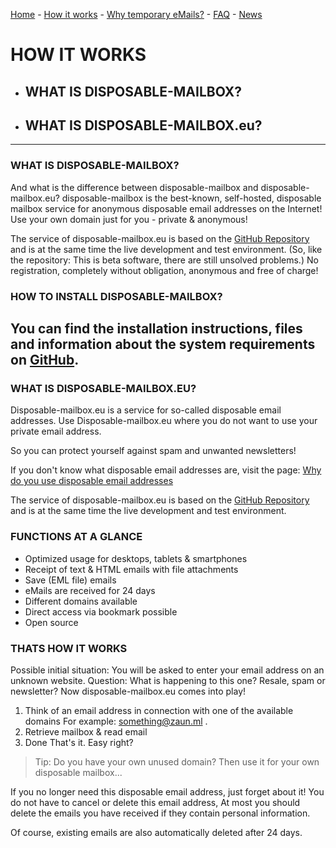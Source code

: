 [Home](https://gh.disposable-mailbox.eu/en/) - [How it works](https://gh.disposable-mailbox.eu/en/about.html) - [Why temporary eMails?](https://gh.disposable-mailbox.eu/en/why.html) - [FAQ](https://gh.disposable-mailbox.eu/en/FAQ.html) - [News](https://gh.disposable-mailbox.eu/en/news.html) 

# HOW IT WORKS

- ## WHAT IS DISPOSABLE-MAILBOX?
- ## WHAT IS DISPOSABLE-MAILBOX.eu?

---

### WHAT IS DISPOSABLE-MAILBOX?
And what is the difference between disposable-mailbox and disposable-mailbox.eu?
disposable-mailbox is the best-known, self-hosted, disposable mailbox service for anonymous disposable email addresses on the Internet!
Use your own domain just for you - private & anonymous!

The service of disposable-mailbox.eu is based on the [GitHub Repository](https://github.com/pfeifferch/disposable-mailbox) and is at the same time the live development and test environment.  (So, like the repository: This is beta software, there are still unsolved problems.)
No registration, completely without obligation, anonymous and free of charge!

### HOW TO INSTALL DISPOSABLE-MAILBOX? 
You can find the installation instructions, files and information about the system requirements on [GitHub](https://github.com/pfeifferch/disposable-mailbox).
---

### WHAT IS DISPOSABLE-MAILBOX.EU?

Disposable-mailbox.eu is a service for so-called disposable email addresses.
Use Disposable-mailbox.eu where you do not want to use your private email address.

So you can protect yourself against spam and unwanted newsletters!

If you don't know what disposable email addresses are, visit the page:
[Why do you use disposable email addresses](https://gh.disposable-mailbox.eu/de/why.html)

The service of disposable-mailbox.eu is based on the [GitHub Repository](https://github.com/pfeifferch/disposable-mailbox) and is at the same time the live development and test environment.

### FUNCTIONS AT A GLANCE

- Optimized usage for desktops, tablets & smartphones
- Receipt of text & HTML emails with file attachments
- Save (EML file) emails
- eMails are received for 24 days
- Different domains available
- Direct access via bookmark possible
- Open source

### THATS HOW IT WORKS

Possible initial situation:
 You will be asked to enter your email address on an unknown website.
Question:
 What is happening to this one?  Resale, spam or newsletter?
Now disposable-mailbox.eu comes into play!

1. Think of an email address in connection with one of the available domains
   For example: something@zaun.ml .
2. Retrieve mailbox & read email
3. Done
That's it.  Easy right?

> Tip:
> Do you have your own unused domain?
> Then use it for your own disposable mailbox...


If you no longer need this disposable email address, just forget about it!
You do not have to cancel or delete this email address,
At most you should delete the emails you have received if they contain personal information.

Of course, existing emails are also automatically deleted after 24 days.

